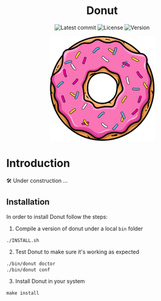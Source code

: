 <div align="center">

# Donut

![Latest commit](https://img.shields.io/github/last-commit/tomas-ramos21/Donut/develop?style=flat&color=pink)
![License](https://img.shields.io/github/license/tomas-ramos21/Donut?color=pink)
![Version](https://img.shields.io/github/manifest-json/v/tomas-ramos21/Donut?color=pink)

<img src="/img/Donut_Logo.png" width="275" height="275">

</div>

# Introduction

🛠 Under construction ...

## Installation

In order to install Donut follow the steps:

1. Compile a version of donut under a local `bin` folder
```
./INSTALL.sh
```
2. Test Donut to make sure it's working as expected
```
./bin/donut doctor
./bin/donut conf
```
3. Install Donut in your system
```
make install
```

